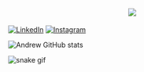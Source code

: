 <h1 align="center">
    <img src="https://readme-typing-svg.herokuapp.com/?font=Righteous&size=35&color=bf41a2&center=true&vCenter=true&width=500&height=70&duration=4000&lines=Olá!+👋;+Sou+Andrew+Martins!;" />
</h1>

[![LinkedIn](https://img.shields.io/badge/LinkedIn-0077B5?style=for-the-badge&logo=linkedin&logoColor=white)](https://www.linkedin.com/in/andrewcerqueira)
[![Instagram](https://img.shields.io/badge/Instagram-E4405F?style=for-the-badge&logo=instagram&logoColor=white)](https://www.instagram.com/andy.martins/)


![Andrew GitHub stats](https://github-readme-stats.vercel.app/api?username=Andy-Martins&show_icons=true&theme=radical)





![snake gif](https://github.com/Andy-Martins/Andy-Martins/blob/output/github-snake-dark.svg)
